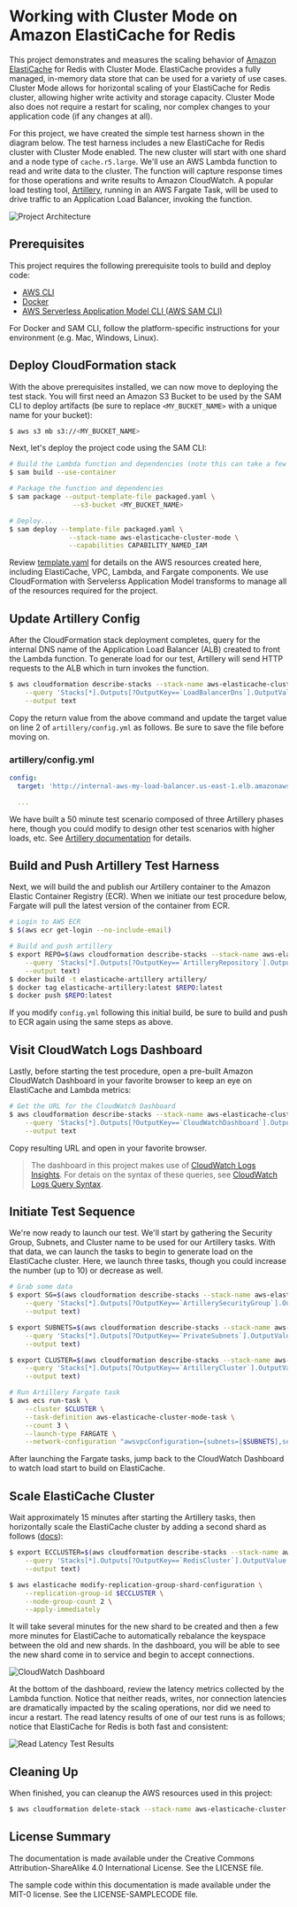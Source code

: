 # Working with Cluster Mode on Amazon ElastiCache for Redis

This project demonstrates and measures the scaling behavior of [Amazon ElastiCache](https://aws.amazon.com/elasticache/) for Redis with Cluster Mode. ElastiCache provides a fully managed, in-memory data store that can be used for a variety of use cases. Cluster Mode allows for horizontal scaling of your ElastiCache for Redis cluster, allowing higher write activity and storage capacity. Cluster Mode also does not require a restart for scaling, nor complex changes to your application code (if any changes at all).

For this project, we have created the simple test harness shown in the diagram below. The test harness includes a new ElastiCache for Redis cluster with Cluster Mode enabled. The new cluster will start with one shard and a node type of `cache.r5.large`. We'll use an AWS Lambda function to read and write data to the cluster. The function will capture response times for those operations and write results to Amazon CloudWatch. A popular load testing tool, [Artillery](https://artillery.io), running in an AWS Fargate Task, will be used to drive traffic to an Application Load Balancer, invoking the function.

![Project Architecture](./images/aws-elasticache-cluster-mode-architecture.png)

## Prerequisites

This project requires the following prerequisite tools to build and deploy code:

* [AWS CLI](https://docs.aws.amazon.com/cli/latest/userguide/installing.html)
* [Docker](https://www.docker.com/)
* [AWS Serverless Application Model CLI (AWS SAM CLI)](https://docs.aws.amazon.com/serverless-application-model/latest/developerguide/serverless-sam-cli-install.html)

For Docker and SAM CLI, follow the platform-specific instructions for your environment (e.g. Mac, Windows, Linux).

## Deploy CloudFormation stack

With the above prerequisites installed, we can now move to deploying the test stack. You will first need an Amazon S3 Bucket to be used by the SAM CLI to deploy artifacts (be sure to replace `<MY_BUCKET_NAME>` with a unique name for your bucket):

``` bash
$ aws s3 mb s3://<MY_BUCKET_NAME>
```

Next, let's deploy the project code using the SAM CLI:

``` bash
# Build the Lambda function and dependencies (note this can take a few minutes)
$ sam build --use-container

# Package the function and dependencies
$ sam package --output-template-file packaged.yaml \
                --s3-bucket <MY_BUCKET_NAME>

# Deploy...
$ sam deploy --template-file packaged.yaml \
               --stack-name aws-elasticache-cluster-mode \
               --capabilities CAPABILITY_NAMED_IAM
```

Review [template.yaml](./template.yaml) for details on the AWS resources created here, including ElastiCache, VPC, Lambda, and Fargate components. We use CloudFormation with Servelerss Application Model transforms to manage all of the resources required for the project.

## Update Artillery Config

After the CloudFormation stack deployment completes, query for the internal DNS name of the Application Load Balancer (ALB) created to front the Lambda function. To generate load for our test, Artillery will send HTTP requests to the ALB which in turn invokes the function.

``` bash
$ aws cloudformation describe-stacks --stack-name aws-elasticache-cluster-mode \
    --query 'Stacks[*].Outputs[?OutputKey==`LoadBalancerDns`].OutputValue' \
    --output text
```

Copy the return value from the above command and update the target value on line 2 of `artillery/config.yml` as follows. Be sure to save the file before moving on.

### artillery/config.yml

``` yaml
config:
  target: 'http://internal-aws-my-load-balancer.us-east-1.elb.amazonaws.com'

  ...
```

We have built a 50 minute test scenario composed of three Artillery phases here, though you could modify to design other test scenarios with higher loads, etc. See [Artillery documentation](https://artillery.io/docs/script-reference/) for details.

## Build and Push Artillery Test Harness

Next, we will build the and publish our Artillery container to the Amazon Elastic Container Registry (ECR). When we initiate our test procedure below, Fargate will pull the latest version of the container from ECR.

``` bash
# Login to AWS ECR
$ $(aws ecr get-login --no-include-email)

# Build and push artillery
$ export REPO=$(aws cloudformation describe-stacks --stack-name aws-elasticache-cluster-mode \
    --query 'Stacks[*].Outputs[?OutputKey==`ArtilleryRepository`].OutputValue' \
    --output text)
$ docker build -t elasticache-artillery artillery/
$ docker tag elasticache-artillery:latest $REPO:latest
$ docker push $REPO:latest
```

If you modify `config.yml` following this initial build, be sure to build and push to ECR again using the same steps as above.

## Visit CloudWatch Logs Dashboard

Lastly, before starting the test procedure, open a pre-built Amazon CloudWatch Dashboard in your favorite browser to keep an eye on ElastiCache and Lambda metrics:

``` bash
# Get the URL for the CloudWatch Dashboard
$ aws cloudformation describe-stacks --stack-name aws-elasticache-cluster-mode \
    --query 'Stacks[*].Outputs[?OutputKey==`CloudWatchDashboard`].OutputValue' \
    --output text
```

Copy resulting URL and open in your favorite browser.

> The dashboard in this project makes use of [CloudWatch Logs Insights](https://docs.aws.amazon.com/AmazonCloudWatch/latest/logs/AnalyzingLogData.html). For detais on the syntax of these queries, see [CloudWatch Logs Query Syntax](https://docs.aws.amazon.com/AmazonCloudWatch/latest/logs/CWL_QuerySyntax.html).

## Initiate Test Sequence

We're now ready to launch our test. We'll start by gathering the Security Group, Subnets, and Cluster name to be used for our Artillery tasks. With that data, we can launch the tasks to begin to generate load on the ElastiCache cluster. Here, we launch three tasks, though you could increase the number (up to 10) or decrease as well.

``` bash
# Grab some data
$ export SG=$(aws cloudformation describe-stacks --stack-name aws-elasticache-cluster-mode \
    --query 'Stacks[*].Outputs[?OutputKey==`ArtillerySecurityGroup`].OutputValue' \
    --output text)

$ export SUBNETS=$(aws cloudformation describe-stacks --stack-name aws-elasticache-cluster-mode \
    --query 'Stacks[*].Outputs[?OutputKey==`PrivateSubnets`].OutputValue' \
    --output text)

$ export CLUSTER=$(aws cloudformation describe-stacks --stack-name aws-elasticache-cluster-mode \
    --query 'Stacks[*].Outputs[?OutputKey==`ArtilleryCluster`].OutputValue' \
    --output text)

# Run Artillery Fargate task
$ aws ecs run-task \
    --cluster $CLUSTER \
    --task-definition aws-elasticache-cluster-mode-task \
    --count 3 \
    --launch-type FARGATE \
    --network-configuration "awsvpcConfiguration={subnets=[$SUBNETS],securityGroups=[$SG],assignPublicIp=DISABLED}"

```

After launching the Fargate tasks, jump back to the CloudWatch Dashboard to watch load start to build on ElastiCache.

## Scale ElastiCache Cluster

Wait approximately 15 minutes after starting the Artillery tasks, then horizontally scale the ElastiCache cluster by adding a second shard as follows ([docs](https://docs.aws.amazon.com/AmazonElastiCache/latest/red-ug/redis-cluster-resharding-online.html#redis-cluster-resharding-online-add-cli)):

``` bash
$ export ECCLUSTER=$(aws cloudformation describe-stacks --stack-name aws-elasticache-cluster-mode \
    --query 'Stacks[*].Outputs[?OutputKey==`RedisCluster`].OutputValue' \
    --output text)

$ aws elasticache modify-replication-group-shard-configuration \
    --replication-group-id $ECCLUSTER \
    --node-group-count 2 \
    --apply-immediately
```

It will take several minutes for the new shard to be created and then a few more minutes for ElastiCache to automatically rebalance the keyspace between the old and new shards. In the dashboard, you will be able to see the new shard come in to service and begin to accept connections.

![CloudWatch Dashboard](./images/aws-elasticache-cluster-mode-dashboard.png)

At the bottom of the dashboard, review the latency metrics collected by the Lambda function. Notice that neither reads, writes, nor connection latencies are dramatically impacted by the scaling operations, nor did we need to incur a restart. The read latency results of one of our test runs is as follows; notice that ElastiCache for Redis is both fast and consistent:

![Read Latency Test Results](./images/aws-elasticache-cluster-mode-read-results.png)

## Cleaning Up

When finished, you can cleanup the AWS resources used in this project:

``` bash
$ aws cloudformation delete-stack --stack-name aws-elasticache-cluster-mode
```

## License Summary

The documentation is made available under the Creative Commons Attribution-ShareAlike 4.0 International License. See the LICENSE file.

The sample code within this documentation is made available under the MIT-0 license. See the LICENSE-SAMPLECODE file.

